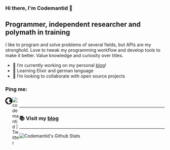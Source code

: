 ### Hi there, I'm Codemantid 👋

## Programmer, independent researcher and polymath in training
I like to program and solve problems of several fields, but APIs are my stronghold.
Love to tweak my programming workflow and develop tools to make it better.
Value knowledge and curiosity over titles.

- 🔭 I’m currently working on my personal [blog](https://codemantid.com)!
- 🌱 Learning Elixir and german language
- 👯 I’m looking to collaborate with open source projects

### Ping me:

[<img align="left" alt="codemantid.com" width="22px" src="https://raw.githubusercontent.com/iconic/open-iconic/master/svg/globe.svg" />][website]
[<img align="left" alt="codemantid | Twitter" width="22px" src="https://cdn.jsdelivr.net/npm/simple-icons@v3/icons/twitter.svg" />][twitter]

<br />

---

### 📚 Visit my [blog](https://codemantid.com)
---

<img align="left" alt="Codemantid's Github Stats" src="https://github-readme-stats.vercel.app/api?username=codemantid&show_icons=true&hide_border=true" />

[website]: https://codemantid.com
[twitter]: https://twitter.com/codemantid



